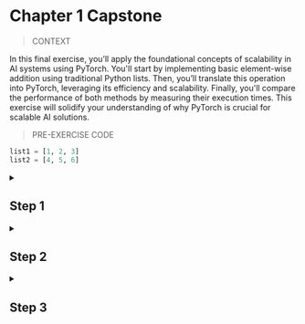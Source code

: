 # Chapter 1 Capstone

> CONTEXT

In this final exercise, you’ll apply the foundational concepts of scalability in AI systems using PyTorch. You'll start by implementing basic element-wise addition using traditional Python lists. Then, you’ll translate this operation into PyTorch, leveraging its efficiency and scalability. Finally, you'll compare the performance of both methods by measuring their execution times. This exercise will solidify your understanding of why PyTorch is crucial for scalable AI solutions.

> PRE-EXERCISE CODE

```python
list1 = [1, 2, 3]
list2 = [4, 5, 6]
```

<details>

<summary><h2>Step 1</h2></summary>

> INSTRUCTIONS

Add [1, 2, 3] and [4, 5, 6] using a for loop.


<details>

<summary><h3>HINT</h3></summary>

Use a loop or list comprehension to iterate over both lists simultaneously and add corresponding elements.

</details>

> SOLUTION

[solution.py](https://github.com/bidata-io/dc-scalable-ai/new/main/ch_1/capstone/1/solution.py)

> SAMPLE CODE

```python
list1 = [1, 2, 3]
list2 = [4, 5, 6]
result = [ ]
```

> SUBMISSION CORRECTNESS TESTS (SCT)

[sct.py](https://github.com/bidata-io/dc-scalable-ai/new/main/ch_1/capstone/1/sct.py)

</details>

<details>
  
<summary><h2>Step 2</h2></summary>

> INSTRUCTIONS

- Repeat the above operation using PyTorch tensors.

<details>

<summary><h2>HINT</h2></summary>

- PyTorch tensors can be added directly using the + operator, similar to how you would add regular numbers in Python.

</details>

> SOLUTION

[solution.py](https://github.com/bidata-io/dc-scalable-ai/new/main/ch_1/capstone/2/solution.py)

> SAMPLE CODE

```python
import torch
tensor1 = torch.tensor([1, 2, 3])
tensor2 = torch.tensor([4, 5, 6])
result = 
```

> SUBMISSION CORRECTNESS TESTS (SCT)

[sct.py](https://github.com/bidata-io/dc-scalable-ai/new/main/ch_1/capstone/2/sct.py)

</details>

<details>
  
<summary><h2>Step 3</h2></summary>

> INSTRUCTIONS

- Compare the results and execution time of both approaches. Measure and compare the execution time of both methods.

<details>

<summary><h3>HINT</h3></summary>

- Use the `time.time()` function before and after the operation to calculate the time taken. Remember to convert the result to seconds if needed.

</details>

> SOLUTION

[solution.py](https://github.com/bidata-io/dc-scalable-ai/new/main/ch_1/capstone/3/solution.py)

> SAMPLE CODE

```python
import time
start_time = time.time()
result = 
python_time = time.time() - start_time

start_time = time.time()
result = 
pytorch_time = time.time() - start_time
```

> SUBMISSION CORRECTNESS TESTS (SCT)

[sct.py](https://github.com/bidata-io/dc-scalable-ai/new/main/ch_1/capstone/3/sct.py)

</details>
